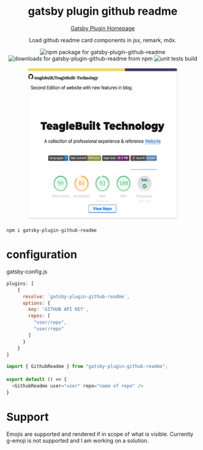 

<div align="center">
    <h1>gatsby plugin github readme</h1>
    <a href="https://www.gatsbyjs.org/packages/gatsby-plugin-github-readme/?=gatsby-plugin-github" alt="gatsby plugin homepage">Gatsby Plugin Homepage</a>
    <p>Load github readme card components in jsx, remark, mdx.</p>
    <p>
        <img src="https://img.shields.io/npm/v/gatsby-plugin-github-readme?style=for-the-badge" alt="npm package for gatsby-plugin-github-readme">
        <img src="https://img.shields.io/npm/dm/gatsby-plugin-github-readme?style=for-the-badge" alt="downloads for gatsby-plugin-github-readme from npm">
        <img src="https://img.shields.io/github/workflow/status/teaglebuilt/gatsby-plugin-github-readme/Unit Testing?style=for-the-badge" alt="unit tests build">
    </p>
    <img src="https://raw.githubusercontent.com/teaglebuilt/gatsby-plugin-github-readme/master/assets/card.png" alt="Image of react card component of a github readme generated by gatsby-plugin-github-readme" width="400" height="400">
</div>

```
npm i gatsby-plugin-github-readme
```

# configuration

gatsby-config.js
```js
plugins: [
    {
      resolve: `gatsby-plugin-github-readme`,
      options: {
        key: 'GITHUB API KEY',
        repos: [
          "user/repo",
          "user/repo"
        ]
      }
    }
]
```


```js
import { GithubReadme } from "gatsby-plugin-github-readme";

export default () => {
  <GithubReadme user="user" repo="name of repo" />
}
```


# Support

Emojis are supported and rendered if in scope of what is visible. Currently g-emoji is not supported and I am working on a solution.

